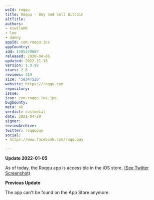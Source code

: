 ```yaml
---
wsId: roqqu
title: Roqqu - Buy and Sell Bitcoin
altTitle: 
authors:
- kiwilamb
- leo
- danny
appId: com.roqqu.ios
appCountry: 
idd: 1505370687
released: 2020-04-06
updated: 2022-11-16
version: 1.0.98
stars: 2.8
reviews: 319
size: '58347520'
website: https://roqqu.com
repository: 
issue: 
icon: com.roqqu.ios.jpg
bugbounty: 
meta: ok
verdict: custodial
date: 2021-04-29
signer: 
reviewArchive: 
twitter: roqqupay
social:
- https://www.facebook.com/roqqupay

---
```


**Update 2022-01-05**

As of today, the Roqqu app is accessible in the iOS store. [(See Twitter Screenshot)](https://twitter.com/BitcoinWalletz/status/1478689829051420673)

**Previous Update**

The app can't be found on the App Store anymore.